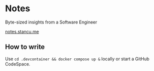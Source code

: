# Notes

Byte-sized insights from a Software Engineer

[notes.stancu.me](https://notes.stancu.me)

## How to write

Use `cd .devcontainer && docker compose up &` locally or start a GitHub CodeSpace.
